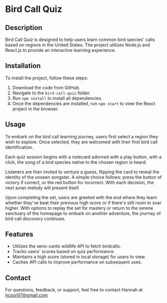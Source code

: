 # Bird Call Quiz

## Description
Bird Call Quiz is designed to help users learn common bird species' calls based on regions in the United States. The project utilizes Node.js and React.js to provide an interactive learning experience.

## Installation
To install the project, follow these steps:
1. Download the code from GitHub.
2. Navigate to the `bird-call-quiz` folder.
3. Run `npm install` to install all dependencies.
4. Once the dependencies are installed, run `npm start` to view the React project in the browser.

## Usage

To embark on the bird call learning journey, users first select a region they wish to explore. Once selected, they are welcomed with their first bird call identification.

Each quiz session begins with a notecard adorned with a play button, with a click, the song of a bird species native to the chosen region is heard.

Listeners are then invited to venture a guess, flipping the card to reveal the identity of the unseen songster. A simple choice follows: press the button of victory if correct, or the red button for incorrect. With each decision, the next avian melody will present itself.

Upon completing the set, users are greeted with the end where they learn whether they've beat their previous high score or if there's still room to soar higher. With options to replay the set for mastery or return to the serene sanctuary of the homepage to embark on another adventure, the journey of bird call discovery continues.


## Features
- Utilizes the xeno-canto wildlife API to fetch birdcalls.
- Tracks users' scores based on quiz performance.
- Maintains a high score (stored in local storage) for users to view.
- Caches API calls to improve performance on subsequent uses.

## Contact
For questions, feedback, or support, feel free to contact Hannah at hcour97@gmail.com

